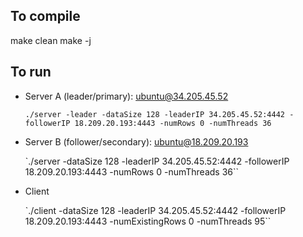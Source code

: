 ## To compile

make clean
make -j

## To run

* Server A (leader/primary): ubuntu@34.205.45.52

	`./server -leader -dataSize 128 -leaderIP 34.205.45.52:4442 -followerIP 18.209.20.193:4443 -numRows 0 -numThreads 36`

* Server B (follower/secondary): ubuntu@18.209.20.193

	`./server -dataSize 128 -leaderIP 34.205.45.52:4442 -followerIP 18.209.20.193:4443 -numRows 0 -numThreads 36``

* Client

	`./client -dataSize 128 -leaderIP 34.205.45.52:4442 -followerIP 18.209.20.193:4443 -numExistingRows 0 -numThreads 95``
